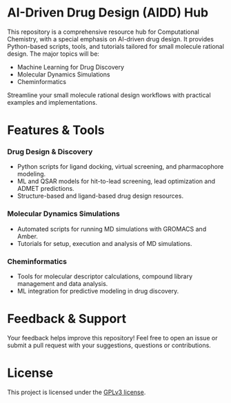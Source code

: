 # AI-Driven Drug Design (AIDD) Hub

This repository is a comprehensive resource hub for Computational Chemistry, with a special emphasis on AI-driven drug design.
It provides Python-based scripts, tools, and tutorials tailored for small molecule rational design.
The major topics will be:

* Machine Learning for Drug Discovery
* Molecular Dynamics Simulations
* Cheminformatics

Streamline your small molecule rational design workflows with practical examples and implementations.

# Features & Tools

### Drug Design & Discovery
* Python scripts for ligand docking, virtual screening, and pharmacophore modeling.
* ML and QSAR models for hit-to-lead screening, lead optimization and ADMET predictions.
* Structure-based and ligand-based drug design resources.

### Molecular Dynamics Simulations
* Automated scripts for running MD simulations with GROMACS and Amber.
* Tutorials for setup, execution and analysis of MD simulations.

### Cheminformatics
* Tools for molecular descriptor calculations, compound library management and data analysis.
* ML integration for predictive modeling in drug discovery.

# Feedback & Support
Your feedback helps improve this repository! Feel free to open an issue or submit a pull request with your suggestions, questions or contributions.

# License
This project is licensed under the [GPLv3 license](https://www.gnu.org/licenses/gpl-3.0.txt).
